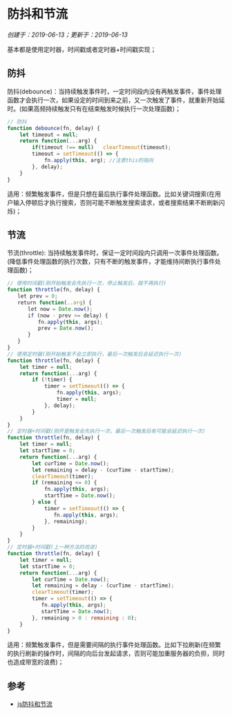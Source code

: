 # 防抖和节流

*创建于：2019-06-13；更新于：2019-06-13*

基本都是使用定时器，时间戳或者定时器+时间戳实现；

## 防抖

防抖(debounce)：当持续触发事件时，一定时间段内没有再触发事件，事件处理函数才会执行一次，如果设定的时间到来之前，又一次触发了事件，就重新开始延时。(如果高频持续触发只有在结束触发时候执行一次处理函数)；

```javascript
// 防抖
function debounce(fn, delay) {    
    let timeout = null;    
    return function(...arg) {     
        if(timeout !== null)   clearTimeout(timeout); 
        timeout = setTimeout(() => {
            fn.apply(this, arg); //注意this的指向   
        }, delay); 
    }
}
```

适用：频繁触发事件，但是只想在最后执行事件处理函数。比如关键词搜索(在用户输入停顿后才执行搜索，否则可能不断触发搜索请求，或者搜索结果不断刷新闪烁)；

## 节流

节流(throttle): 当持续触发事件时，保证一定时间段内只调用一次事件处理函数。(降低事件处理函数的执行次数，只有不断的触发事件，才能维持间断执行事件处理函数)；

```javascript
// 使用时间戳(刚开始触发会先执行一次，停止触发后，就不再执行)
function throttle(fn, delay) {            
　　let prev = 0;            
　　return function(..arg) {                                           
　　　　let now = Date.now();                
　　　　if (now - prev >= delay) {                    
　　　　　　fn.apply(this, args);                    
　　　　　　prev = Date.now();                
　　　　}            
　　}        
}
// 使用定时器(刚开始触发不会立即执行，最后一次触发后会延迟执行一次)
function throttle(fn, delay) {            
    let timer = null;            
    return function(...arg) {          
        if (!timer) {                  
            timer = setTimeout(() => { 
                fn.apply(this, args);  
                timer = null;          
            }, delay);                
        }            
    }        
}
// 定时器+时间戳(刚开是触发会先执行一次，最后一次触发后有可能会延迟执行一次)
function throttle(fn, delay) {     
    let timer = null;     
    let startTime = 0;     
    return function(...arg) {             
        let curTime = Date.now();             
        let remaining = delay - (curTime - startTime); 
        clearTimeout(timer);              
        if (remaining <= 0) {  
            fn.apply(this, args); 
            startTime = Date.now();
        } else {                    
            timer = setTimeout(() => {
               fn.apply(this, args);  
            }, remaining); 
        }      
    }
}
// 定时器+时间戳(上一种方法的改进)
function throttle(fn, delay) {     
    let timer = null;     
    let startTime = 0;     
    return function(...arg) {             
        let curTime = Date.now();             
        let remaining = delay - (curTime - startTime); 
        clearTimeout(timer);              
        timer = setTimeout(() => {
           fn.apply(this, args);
           startTime = Date.now();  
        }, remaining > 0 : remaining : 0);   
    }
}   
```

适用：频繁触发事件，但是需要间隔的执行事件处理函数。比如下拉刷新(在频繁的执行刷新的操作时，间隔的向后台发起请求，否则可能加重服务器的负担，同时也造成带宽的浪费)；

## 参考

- [js防抖和节流](https://www.cnblogs.com/momo798/p/9177767.html)
